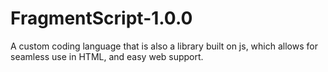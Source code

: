 # FragmentScript-1.0.0
A custom coding language that is also a library built on js, which allows for seamless use in HTML, and easy web support.
